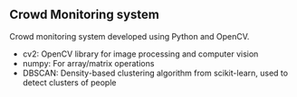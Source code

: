 ## Crowd Monitoring system
Crowd monitoring system developed using Python and OpenCV.

- cv2: OpenCV library for image processing and computer vision
- numpy: For array/matrix operations
- DBSCAN: Density-based clustering algorithm from scikit-learn, used to detect clusters of people

